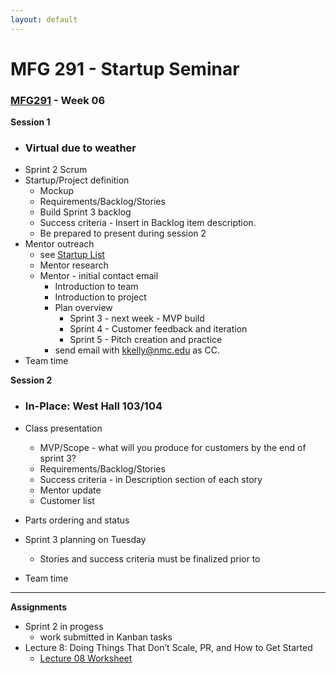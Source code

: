 ```yaml
---
layout: default
---
```


# MFG 291 - Startup Seminar

### [MFG291](../) - Week 06

**Session 1**
- ### Virtual due to weather
- Sprint 2 Scrum
- Startup/Project definition
    - Mockup
    - Requirements/Backlog/Stories
    - Build Sprint 3 backlog
    - Success criteria - Insert in Backlog item description.
    - Be prepared to present during session 2
- Mentor outreach
    - see [Startup List](../../startups/sp22/)
    - Mentor research
    - Mentor - initial contact email
        - Introduction to team
        - Introduction to project
        - Plan overview
            - Sprint 3 - next week - MVP build
            - Sprint 4 - Customer feedback and iteration
            - Sprint 5 - Pitch creation and practice
        - send email with kkelly@nmc.edu as CC.    
- Team time

**Session 2**
- ### In-Place: West Hall 103/104

- Class presentation
    - MVP/Scope - what will you produce for customers by the end of sprint 3?
    - Requirements/Backlog/Stories
    - Success criteria - in Description section of each story
    - Mentor update
    - Customer list
- Parts ordering and status
- Sprint 3 planning on Tuesday
    - Stories and success criteria must be finalized prior to
- Team time


---

**Assignments**
- Sprint 2 in progess
    - work submitted in Kanban tasks
- Lecture 8: Doing Things That Don’t Scale, PR, and How to Get Started
    - [Lecture 08 Worksheet](worksheet_Lecture08.docx)